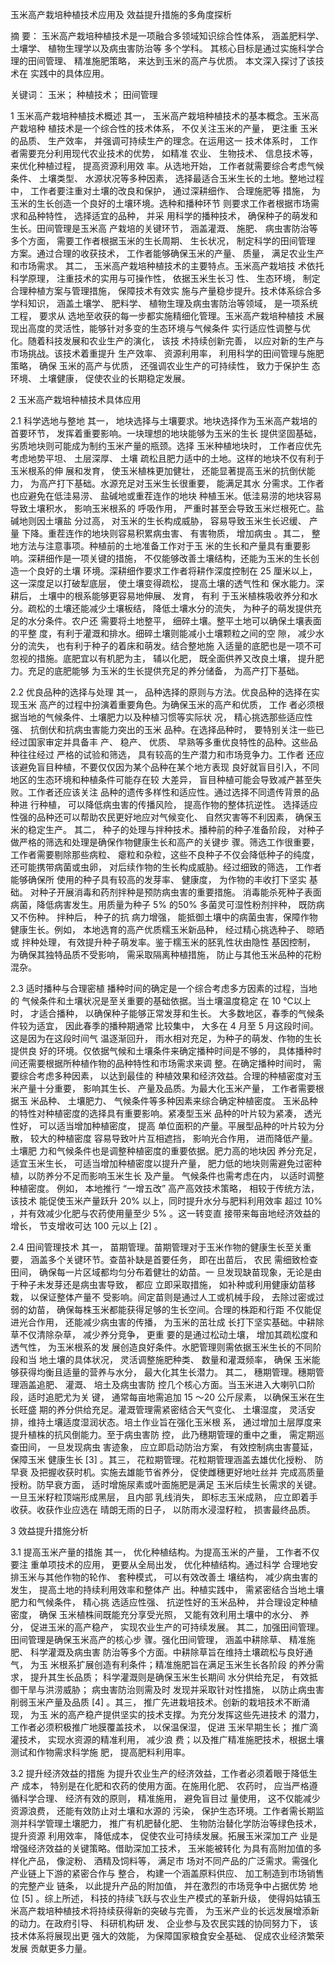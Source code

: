 玉米高产栽培种植技术应用及 效益提升措施的多角度探析 

摘 要： 玉米高产栽培种植技术是一项融合多领域知识综合性体系， 涵盖肥料学、 土壤学、 植物生理学以及病虫害防治等 多个学科。 其核心目标是通过实施科学合理的田间管理、 精准施肥策略， 来达到玉米的高产与优质。 本文深入探讨了该技术在 实践中的具体应用。 

关键词： 玉米； 种植技术； 田间管理 

1 玉米高产栽培种植技术概述 其一， 玉米高产栽培种植技术的基本概念。玉米高产栽培种 植技术是一个综合性的技术体系， 不仅关注玉米的产量， 更注重 玉米的品质、 生产效率， 并强调可持续生产的理念。在运用这一 技术体系时， 工作者需要充分利用现代农业技术的优势， 如精准 农业、 生物技术、 信息技术等， 来优化种植过程， 提高资源利用效 率。从选地开始， 工作者就需要综合考虑气候条件、 土壤类型、 水源状况等多种因素， 选择最适合玉米生长的土地。整地过程中， 工作者要注重对土壤的改良和保护， 通过深耕细作、 合理施肥等 措施， 为玉米的生长创造一个良好的土壤环境。选种和播种环节 则要求工作者根据市场需求和品种特性， 选择适宜的品种， 并采 用科学的播种技术， 确保种子的萌发和生长。田间管理是玉米高 产栽培的关键环节， 涵盖灌溉、 施肥、 病虫害防治等多个方面， 需要工作者根据玉米的生长周期、 生长状况， 制定科学的田间管理 方案。通过合理的收获技术， 工作者能够确保玉米的产量、 质量， 满足农业生产和市场需求。 其二， 玉米高产栽培种植技术的主要特点。玉米高产栽培技 术依托科学原理， 注重技术的实用与可操作性， 依据玉米生长习 性、 生态环境， 制定合理种植方案与管理措施， 保障技术有效实 施与产量稳步提升。技术体系综合多学科知识， 涵盖土壤学、 肥料学、 植物生理及病虫害防治等领域， 是一项系统工程， 要求从 选地至收获的每一步都实施精细化管理。玉米高产栽培种植技 术展现出高度的灵活性，能够针对多变的生态环境与气候条件 实行适应性调整与优化。随着科技发展和农业生产的演化， 该技 术持续创新完善， 以应对新的生产与市场挑战。该技术着重提升 生产效率、 资源利用率， 利用科学的田间管理与施肥策略， 确保 玉米的高产与优质， 还强调农业生产的可持续性， 致力于保护生 态环境、 土壤健康， 促使农业的长期稳定发展。 

2 玉米高产栽培种植技术具体应用 

2.1 科学选地与整地 其一， 地块选择与土壤要求。地块选择作为玉米高产栽培的 首要环节， 发挥着重要影响。一块理想的地块能够为玉米的生长 提供坚固基础， 劣质地块则可能成为制约玉米产量的瓶颈。选择 玉米种植地块时， 工作者应优先考虑地势平坦、 土层深厚、 土壤 疏松且肥力适中的土地。这样的地块不仅有利于玉米根系的伸 展和发育， 使玉米植株更加健壮， 还能显著提高玉米的抗倒伏能 力， 为高产打下基础。水源充足对玉米生长很重要， 能满足其水 分需求。工作者也应避免在低洼易涝、 盐碱地或重茬连作的地块 种植玉米。低洼易涝的地块容易导致土壤积水， 影响玉米根系的 呼吸作用， 严重时甚至会导致玉米烂根死亡。盐碱地则因土壤盐 分过高， 对玉米的生长构成威胁， 容易导致玉米生长迟缓、 产量 下降。重茬连作的地块则容易积累病虫害、 有害物质， 增加病虫 。其二， 整地方法与注意事项。种植前的土地准备工作对于玉 米的生长和产量具有重要影响。深耕细作是一项关键的措施， 不仅能够改善土壤结构，还能为玉米的生长创造一个良好的土壤 环境。深耕细作要求工作者将耕作深度控制在 25 厘米以上， 这一深度足以打破犁底层， 使土壤变得疏松， 提高土壤的透气性和 保水能力。深耕后， 土壤中的根系能够更容易地伸展、 发育， 有利 于玉米植株吸收养分和水分。疏松的土壤还能减少土壤板结， 降低土壤水分的流失， 为种子的萌发提供充足的水分条件。农户还 需要将土地整平， 细碎土壤。整平土地可以确保土壤表面的平整 度，有利于灌溉和排水。细碎土壤则能减小土壤颗粒之间的空 隙， 减少水分的流失， 也有利于种子的着床和萌发。结合整地施 入适量的底肥也是一项不可忽视的措施。底肥宜以有机肥为主， 辅以化肥， 既全面供养又改良土壤， 提升肥力。充足的底肥能够 为玉米的生长提供充足的养分储备， 为高产打下基础。 

2.2 优良品种的选择与处理 其一， 品种选择的原则与方法。优良品种的选择在实现玉米 高产的过程中扮演着重要角色。为确保玉米的高产和优质， 工作 者必须根据当地的气候条件、土壤肥力以及种植习惯等实际状 况， 精心挑选那些适应性强、 抗倒伏和抗病虫害能力突出的玉米 品种。在选择品种时， 要特别关注一些已经过国家审定并具备丰 产、 稳产、 优质、 早熟等多重优良特性的品种。这些品种往往经过 严格的试验和筛选， 具有较高的生产潜力和市场竞争力。工作者 还应该避免盲目种植，不要仅仅因为某个品种在某个地方表现 良好就盲目引入，不同地区的生态环境和种植条件可能存在较 大差异， 盲目种植可能会导致减产甚至失败。工作者还应该关注 品种的遗传多样性和适应性。通过选择不同遗传背景的品种进 行种植， 可以降低病虫害的传播风险， 提高作物的整体抗逆性。 选择适应性强的品种还可以帮助农民更好地应对气候变化、 自然灾害等不利因素， 确保玉米的稳定生产。 其二， 种子的处理与拌种技术。播种前的种子准备阶段， 对种子做严格的筛选和处理是确保作物健康生长和高产的关键步 骤。筛选工作很重要， 工作者需要剔除那些病粒、 瘪粒和杂粒，这些不良种子不仅会降低种子的纯度， 还可能携带病菌或虫卵， 对后续作物的生长构成威胁。经过细致的筛选， 工作者能够确保所 使用的种子具有较高的发芽率、 健康度， 为作物的丰收打下坚实 基础。 对种子开展消毒和药剂拌种是预防病虫害的重要措施。 消毒能杀死种子表面病菌，降低病害发生。用质量为种子 5% 的50% 多菌灵可湿性粉剂拌种， 既防病又不伤种。 拌种后， 种子的抗 病力增强， 能抵御土壤中的病菌虫害，保障作物健康生长。例如， 本地选育的高产优质糯玉米新品种， 经过精心挑选种子、 晾晒或 拌种处理， 有效提升种子萌发率。鉴于糯玉米的胚乳性状由隐性 基因控制， 为确保其独特品质不受影响， 需采取隔离种植措施， 防止与其他玉米品种的花粉混杂。 

2.3 适时播种与合理密植 播种时间的确定是一个综合考虑多方因素的过程，当地的 气候条件和土壤状况是至关重要的基础依据。当土壤温度稳定 在 10 ℃以上时， 才适合播种， 以确保种子能够正常发芽和生长。 大多数地区，春季的气候条件较为适宜， 因此春季的播种期通常 比较集中， 大多在 4 月至 5 月这段时间。这是因为在这段时间气 温逐渐回升， 雨水相对充足，为种子的萌发、作物的生长提供良 好的环境。仅依据气候和土壤条件来确定播种时间是不够的， 具体播种时间还需要根据所种植作物的品种特性和市场需求来调 整。在确定播种时间时， 需要综合考虑多种因素， 以达到最佳的 种植效果和经济效益。合理的种植密度对玉米产量十分重要， 影响其生长、 产量及品质。为最大化玉米产量， 工作者需要根据玉 米品种、 土壤肥力、 气候条件等多种因素来综合确定种植密度。 玉米品种的特性对种植密度的选择具有重要影响。紧凑型玉米 品种的叶片较为紧凑， 透光性好， 可以适当增加种植密度， 提高 单位面积的产量。平展型品种的叶片较为分散， 较大的种植密度 容易导致叶片互相遮挡， 影响光合作用， 进而降低产量。土壤肥 力和气候条件也是调整种植密度的重要依据。肥力高的地块因 养分充足， 适宜玉米生长， 可适当增加种植密度以提升产量， 肥力低的地块则需避免过密种植，以防养分不足而影响玉米生长 及产量。 气候条件也需考虑在内， 以适时调整种植密度。 例如， 本地推行 “一增五改” 高产高效技术策略， 相较于传统方法， 该技术 能促使玉米产量跃升 20% 以上，同时提升水分与肥料利用效率 超过 10% ，并有效减少化肥与农药使用量至少 5% 。这一转变直 接带来每亩地经济效益的增长， 节支增收可达 100 元以上 [2] 。

2.4 田间管理技术 其一， 苗期管理。苗期管理对于玉米作物的健康生长至关重 要， 涵盖多个关键环节。查苗补缺是首要任务， 即在出苗后， 农民 需细致检查田间， 确保每一片区域都均匀分布着健壮的幼苗。一 旦发现缺苗现象，无论是由于种子未发芽还是病虫害导致， 都应 立即采取措施， 如补种或利用健康幼苗移栽， 以保证整体产量不 受影响。间定苗则是通过人工或机械手段， 去除过密或过弱的幼苗， 确保每株玉米都能获得足够的生长空间。合理的株距和行距 不仅能促进光合作用， 还能减少病虫害的传播， 为玉米的茁壮成 长打下坚实基础。中耕除草不仅清除杂草， 减少养分竞争， 更重 要的是通过松动土壤， 增加其疏松度和透气性， 为玉米根系的发 展创造良好条件。水肥管理则需依据玉米生长的不同阶段和当 地土壤的具体状况， 灵活调整施肥种类、 数量和灌溉频率， 确保 玉米能够获得均衡且适量的营养与水分， 最大化其生长潜力。 其二， 穗期管理。穗期管理涵盖追肥、 灌溉、 培土及病虫害防 控几个核心方面。当玉米进入大喇叭口阶段，适时追肥尤为关 键， 通常每亩地需追加 15 ～20 公斤尿素， 以确保玉米在生长旺盛 期的养分供给充足。灌溉管理需紧密结合天气变化、 土壤湿度， 灵活安排，维持土壤适度湿润状态。培土作业旨在强化玉米根 系， 通过增加土层厚度来提升植株的抗风倒能力。至于病虫害防 控， 此乃穗期管理的重中之重， 需定期巡查田间， 一旦发现病虫 害迹象， 应立即启动防治方案， 有效控制病虫害蔓延， 保障玉米 健康生长 [3] 。其三， 花粒期管理。花粒期管理涵盖去雄优化授粉、 防早衰 及把握收获时机。实施去雄能节省养分， 促使雌穗更好地吐丝并 完成高质量授粉。防早衰方面， 适时增施尿素或叶面施肥是满足 玉米后续生长需求的关键。一旦玉米籽粒顶端形成黑层， 且内部 乳线消失， 即标志玉米成熟， 应立即着手收获。收获作业应选在 晴朗无雨的日子， 以防雨水浸湿籽粒， 损害最终品质。 

3 效益提升措施分析 

3.1 提高玉米产量的措施 其一， 优化种植结构。为提高玉米的产量， 工作者不仅要注 重单项技术的应用， 更要从全局出发， 优化种植结构。通过科学 合理地安排玉米与其他作物的轮作、 套种模式， 可以有效改善土 壤结构， 减少病虫害的发生， 提高土地的持续利用效率和整体产 出。种植实践中， 需紧密结合当地土壤肥力和气候条件， 精心挑 选适应性强、 抗逆性好的玉米品种， 并合理设定种植密度， 确保 玉米植株间既能充分享受光照， 又能有效利用土壤中的水分、 养分， 促进玉米的高产稳产， 实现农业生产的可持续发展。 其二，加强田间管理。田间管理是确保玉米高产的核心步 骤。强化田间管理， 涵盖中耕除草、 精准施肥、 科学灌溉及病虫害 防治等多个方面。中耕除草旨在维持土壤疏松与良好通气， 为玉 米根系扩展创造有利条件；精准施肥旨在满足玉米生长各阶段 的养分需求， 提升其生长品质； 科学灌溉则是确保玉米生长期间 水分供给充足， 有效抵御干旱与洪涝威胁； 病虫害防治则需及时 发现并采取针对性措施， 以防止病虫害削弱玉米产量及品质 [4] 。其三， 推广先进栽培技术。创新的栽培技术不断涌现， 为玉 米的高产稳产提供坚实的技术支撑。为充分发挥这些先进技术 的潜力， 工作者必须积极推广地膜覆盖技术， 以保温保湿， 促进 玉米早期生长； 推广滴灌技术， 实现水资源的精准利用， 减少浪 费；以及推广精准施肥技术，根据土壤测试和作物需求科学施 肥， 提高肥料利用率。 

3.2 提升经济效益的措施 为提升农业生产的经济效益，工作者必须着眼于降低生产 成本， 特别是在化肥和农药的使用方面。在施用化肥、 农药时， 应当严格遵循科学合理、 经济有效的原则， 精准施用， 避免盲目过 量使用， 这不仅能减少资源浪费， 还能有效防止对土壤和水源的 污染， 保护生态环境。工作者需长期监测并科学管理土壤肥力， 推广有机肥替化肥、 生物防治替化学防治等绿色技术， 提升资源 利用效率， 降低成本， 促使农业可持续发展。拓展玉米深加工产 业是增强经济效益的关键策略。借助深加工技术， 玉米能被转化 为具有高附加值的多样化产品， 像淀粉、 酒精及饲料等， 满足市 场对不同产品的广泛需求。需强化产业链上下游的紧密合作与 整合， 构建一个涵盖原料供应、 加工制造到市场销售的完整产业 链条， 以此提升产品的附加值， 并在激烈的市场竞争中占据优势 地位 [5] 。综上所述， 科技的持续飞跃与农业生产模式的革新升级， 使得妈姑镇玉米高产栽培种植技术将持续获得新的突破与完善， 为玉米产业的长远发展增添新的动力。在政府引导、 科研机构研 发、 企业参与及农民实践的协同努力下， 该技术体系将展现出更 强大的效能， 为保障国家粮食安全基础、 促成农业经济繁荣发展 贡献更多力量。 
